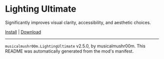 # Lighting Ultimate

Significantly improves visual clarity, accessibility, and aesthetic choices.

[Install](https://hitman-resources.netlify.app/smf-install-link/https://github.com/team-mushroom/lighting-ultimate/releases/latest/download/mod.framework.zip) | [Download](https://github.com/team-mushroom/lighting-ultimate/releases/latest/download/mod.framework.zip)

---

`musicalmushr00m.LightingUltimate` v2.5.0, by musicalmushr00m. This README was automatically generated from the mod's manifest.
